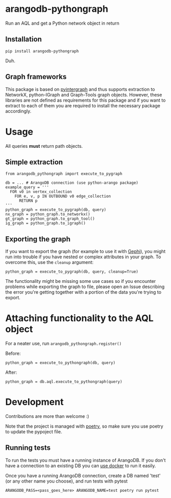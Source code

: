 # arangodb-pythongraph
Run an AQL and get a Python network object in return

## Installation

```
pip install arangodb-pythongraph
```
Duh.

## Graph frameworks
This package is based on [pyintergraph](https://pypi.org/project/pyintergraph/) and thus supports extraction to NetworkX, python-IGraph and Graph-Tools graph objects.
However, these libraries are not defined as requirements for this package and if you want to extract to each of them you are required to install the necessary package accordingly.


# Usage

All queries **must** return path objects.

## Simple extraction

```
from arangodb_pythongraph import execute_to_pygraph

db = ... # ArangoDB connection (use python-arango package)
example_query = '''
  FOR v0 in vertex_collection
    FOR e, v, p IN OUTBOUND v0 edge_collection
      RETURN p
'''
python_graph = execute_to_pygraph(db, query)
nx_graph = python_graph.to_networkx()
gt_graph = python_graph.to_graph_tool()
ig_graph = python_graph.to_igraph()
```

## Exporting the graph
If you want to export the graph (for example to use it with [Gephi](https://gephi.org/)),
you might run into trouble if you have nested or complex attributes in your graph.
To overcome this, use the `cleanup` argument:
```
python_graph = execute_to_pygraph(db, query, cleanup=True)
```

The functionality might be missing some use cases so if you encounter problems while exporting the graph to file,
please open an Issue describing the error you're getting together with a portion of the data you're trying to export.

# Attaching functionality to the AQL object
For a neater use, run `arangodb_pythongraph.register()`

Before:
```
python_graph = execute_to_pythongraph(db, query)
```

After:
```
python_graph = db.aql.execute_to_pythongraph(query)
```

# Development
Contributions are more than welcome :)

Note that the project is managed with [poetry](https://python-poetry.org/),
so make sure you use poetry to update the pypoject file.

## Running tests
To run the tests you must have a running instance of ArangoDB.
If you don't have a connection to an existing DB you can [use docker](https://www.arangodb.com/download-major/docker/) to run it easily.

Once you have a running ArangoDB connection, create a DB named 'test' (or any other name you choose),
and run tests with pytest
```
ARANGODB_PASS=<pass_goes_here> ARANGODB_NAME=test poetry run pytest
```

